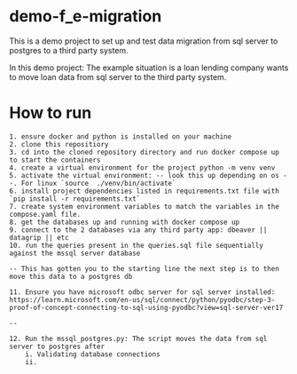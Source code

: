 # demo-f_e-migration

This is a demo project to set up and test data migration from sql server to postgres to a third party system.

In this demo project:
    The example situation is a loan lending company wants to move loan data from sql server to the third party system.


# How to run
    1. ensure docker and python is installed on your machine
    2. clone this repositiory
    3. cd into the cloned repository directory and run docker compose up to start the containers
    4. create a virtual environment for the project python -m venv venv
    5. activate the virtual environment: -- look this up depending on os --. For linux `source  ./venv/bin/activate`
    6. install project dependencies listed in requirements.txt file with `pip install -r requirements.txt`
    7. create system environment variables to match the variables in the compose.yaml file.
    8. get the databases up and running with docker compose up
    9. connect to the 2 databases via any third party app: dbeaver || datagrip || etc
    10. run the queries present in the queries.sql file sequentially against the mssql server database

    -- This has gotten you to the starting line the next step is to then move this data to a postgres db

    11. Ensure you have microsoft odbc server for sql server installed: https://learn.microsoft.com/en-us/sql/connect/python/pyodbc/step-3-proof-of-concept-connecting-to-sql-using-pyodbc?view=sql-server-ver17
    
    --

    12. Run the mssql_postgres.py: The script moves the data from sql server to postgres after
        i. Validating database connections
        ii.